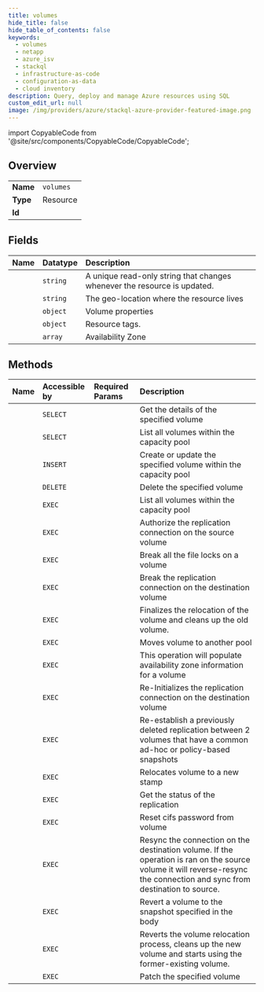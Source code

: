 ```yaml
---
title: volumes
hide_title: false
hide_table_of_contents: false
keywords:
  - volumes
  - netapp
  - azure_isv    
  - stackql
  - infrastructure-as-code
  - configuration-as-data
  - cloud inventory
description: Query, deploy and manage Azure resources using SQL
custom_edit_url: null
image: /img/providers/azure/stackql-azure-provider-featured-image.png
---
```


import CopyableCode from '@site/src/components/CopyableCode/CopyableCode';




## Overview
<table><tbody>
<tr><td><b>Name</b></td><td><code>volumes</code></td></tr>
<tr><td><b>Type</b></td><td>Resource</td></tr>
<tr><td><b>Id</b></td><td><CopyableCode code="azure_isv.netapp.volumes" /></td></tr>
</tbody></table>

## Fields
| Name | Datatype | Description |
|:-----|:---------|:------------|
| <CopyableCode code="etag" /> | `string` | A unique read-only string that changes whenever the resource is updated. |
| <CopyableCode code="location" /> | `string` | The geo-location where the resource lives |
| <CopyableCode code="properties" /> | `object` | Volume properties |
| <CopyableCode code="tags" /> | `object` | Resource tags. |
| <CopyableCode code="zones" /> | `array` | Availability Zone |
## Methods
| Name | Accessible by | Required Params | Description |
|:-----|:--------------|:----------------|:------------|
| <CopyableCode code="get" /> | `SELECT` | <CopyableCode code="accountName, poolName, resourceGroupName, subscriptionId, volumeName" /> | Get the details of the specified volume |
| <CopyableCode code="list" /> | `SELECT` | <CopyableCode code="accountName, poolName, resourceGroupName, subscriptionId" /> | List all volumes within the capacity pool |
| <CopyableCode code="create_or_update" /> | `INSERT` | <CopyableCode code="accountName, poolName, resourceGroupName, subscriptionId, volumeName, data__location, data__properties" /> | Create or update the specified volume within the capacity pool |
| <CopyableCode code="delete" /> | `DELETE` | <CopyableCode code="accountName, poolName, resourceGroupName, subscriptionId, volumeName" /> | Delete the specified volume |
| <CopyableCode code="_list" /> | `EXEC` | <CopyableCode code="accountName, poolName, resourceGroupName, subscriptionId" /> | List all volumes within the capacity pool |
| <CopyableCode code="authorize_replication" /> | `EXEC` | <CopyableCode code="accountName, poolName, resourceGroupName, subscriptionId, volumeName" /> | Authorize the replication connection on the source volume |
| <CopyableCode code="break_file_locks" /> | `EXEC` | <CopyableCode code="accountName, poolName, resourceGroupName, subscriptionId, volumeName" /> | Break all the file locks on a volume |
| <CopyableCode code="break_replication" /> | `EXEC` | <CopyableCode code="accountName, poolName, resourceGroupName, subscriptionId, volumeName" /> | Break the replication connection on the destination volume |
| <CopyableCode code="finalize_relocation" /> | `EXEC` | <CopyableCode code="accountName, poolName, resourceGroupName, subscriptionId, volumeName" /> | Finalizes the relocation of the volume and cleans up the old volume. |
| <CopyableCode code="pool_change" /> | `EXEC` | <CopyableCode code="accountName, poolName, resourceGroupName, subscriptionId, volumeName, data__newPoolResourceId" /> | Moves volume to another pool |
| <CopyableCode code="populate_availability_zone" /> | `EXEC` | <CopyableCode code="accountName, poolName, resourceGroupName, subscriptionId, volumeName" /> | This operation will populate availability zone information for a volume |
| <CopyableCode code="re_initialize_replication" /> | `EXEC` | <CopyableCode code="accountName, poolName, resourceGroupName, subscriptionId, volumeName" /> | Re-Initializes the replication connection on the destination volume |
| <CopyableCode code="reestablish_replication" /> | `EXEC` | <CopyableCode code="accountName, poolName, resourceGroupName, subscriptionId, volumeName" /> | Re-establish a previously deleted replication between 2 volumes that have a common ad-hoc or policy-based snapshots |
| <CopyableCode code="relocate" /> | `EXEC` | <CopyableCode code="accountName, poolName, resourceGroupName, subscriptionId, volumeName" /> | Relocates volume to a new stamp |
| <CopyableCode code="replication_status" /> | `EXEC` | <CopyableCode code="accountName, poolName, resourceGroupName, subscriptionId, volumeName" /> | Get the status of the replication |
| <CopyableCode code="reset_cifs_password" /> | `EXEC` | <CopyableCode code="accountName, poolName, resourceGroupName, subscriptionId, volumeName" /> | Reset cifs password from volume |
| <CopyableCode code="resync_replication" /> | `EXEC` | <CopyableCode code="accountName, poolName, resourceGroupName, subscriptionId, volumeName" /> | Resync the connection on the destination volume. If the operation is ran on the source volume it will reverse-resync the connection and sync from destination to source. |
| <CopyableCode code="revert" /> | `EXEC` | <CopyableCode code="accountName, poolName, resourceGroupName, subscriptionId, volumeName" /> | Revert a volume to the snapshot specified in the body |
| <CopyableCode code="revert_relocation" /> | `EXEC` | <CopyableCode code="accountName, poolName, resourceGroupName, subscriptionId, volumeName" /> | Reverts the volume relocation process, cleans up the new volume and starts using the former-existing volume. |
| <CopyableCode code="update" /> | `EXEC` | <CopyableCode code="accountName, poolName, resourceGroupName, subscriptionId, volumeName" /> | Patch the specified volume |
